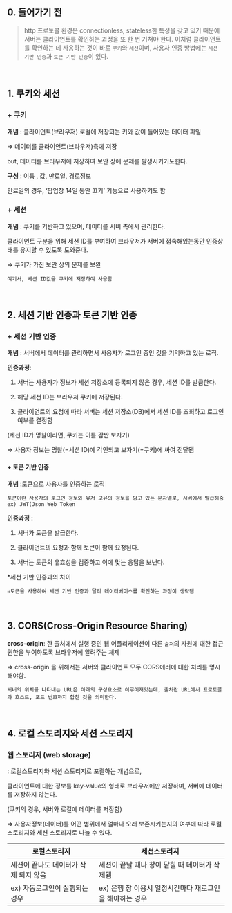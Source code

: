 ## 0. 들어가기 전 ##
> http 프로토콜 환경은 connectionless, stateless한 특성을 갖고 있기 때문에 서버는 클라이언트를 확인하는 과정을 또 한 번 거쳐야 한다. 
> 이처럼 클라이언트를 확인하는 데 사용하는 것이 바로 `쿠키`와 `세션`이며, 사용자 인증 방법에는 `세션 기반 인증`과 `토큰 기반 인증`이 있다.


<br/> 

## 1. 쿠키와 세션 ##
### + 쿠키

**개념** : 클라이언트(브라우저) 로컬에 저장되는 키와 값이 들어있는 데이터 파일

⇒ 데이터를 클라이언트(브라우저)측에 저장

but, 데이터를 브라우저에 저장하여 보안 상에 문제를 발생시키기도한다.





**구성** : 이름 , 값, 만료일, 경로정보

만료일의 경우,  ‘팝업창 14일 동안 끄기’ 기능으로 사용하기도 함




### + 세션

**개념** : 쿠키를 기반하고 있으며, 데이터를  서버 측에서 관리한다.

클라이언트 구분을 위해 세션 ID를 부여하여 브라우저가 서버에 접속해있는동안 인증상태를 유지할 수 있도록 도와준다.

⇒ 쿠키가 가진 보안 상의 문제를 보완


`여기서, 세션 ID값을 쿠키에 저장하여 사용함`



<br/> 

## 2. 세션 기반 인증과 토큰 기반 인증 ##
### + 세션 기반 인증


**개념** : 서버에서 데이터를 관리하면서 사용자가 로그인 중인 것을 기억하고 있는 로직.

**인증과정**: 

1) 서버는 사용자가 정보가 세션 저장소에 등록되지 않은 경우, 세션 ID를 발급한다.

2) 해당 세션 ID는 브라우저 쿠키에 저장된다. 

3) 클라이언트의 요청에 따라 서버는 세션 저장소(DB)에서 세션 ID를 조회하고 로그인 여부를 결정함

(세션 ID가 명찰이라면, 쿠키는 이를 감싼 보자기)

⇒ 사용자 정보는 명찰(=세션 ID)에 각인되고 보자기(=쿠키)에 싸여 전달됌





#### + 토큰 기반 인증


**개념** :토큰으로 사용자를 인증하는 로직

`토큰이란 사용자의 로그인 정보와 유저 고유의 정보를 담고 있는 문자열로, 서버에서 발급해줌 ex) JWT(Json Web Token`


**인증과정** : 

1) 서버가 토큰을 발급한다.

2) 클라이언트의 요청과 함께 토큰이 함께 요청된다.

3) 서버는 토큰의 유효성을 검증하고 이에 맞는 응답을 보낸다.


*세션 기반 인증과의 차이

`⇒토큰을 사용하여 세션 기반 인증과 달리 데이터베이스를 확인하는 과정이 생략됌`


<br/> 

## 3. CORS(Cross-Origin Resource Sharing) ##
**cross-origin**: 한 출처에서 실행 중인 웹 어플리케이션이 다른 `출처`의 자원에 대한 접근 권한을 부여하도록 브라우저에 알려주는 체제

⇒ cross-origin 을 위해서는 서버와 클라이언트 모두 CORS에러에 대한 처리를 명시해야함.

`서버의 위치를 나타내는 URL은 아래의 구성요소로 이루어져있는데, 출처란 URL에서 프로토콜과 호스트, 포트 번호까지 합친 것을 의미한다.`


<br/> 

## 4. 로컬 스토리지와 세션 스토리지 ##
### 웹 스토리지 (web storage)

: 로컬스토리지와 세션 스토리지로 포괄하는 개념으로, 

클라이언트에 대한 정보를 key-value의 형태로 브라우저에만 저장하며, 서버에 데이터를 저장하지 않는다.

(쿠키의 경우, 서버와 로컬에 데이터를 저장함)

⇒ 사용자정보(데이터)를 어떤 범위에서 얼마나 오래 보존시키는지의 여부에 따라 로컬 스토리지와 세션 스토리지로 나눌 수 있다.


|로컬스토리지|세션스토리지|
|---|---|
|세션이 끝나도 데이터가 삭제 되지 않음|세션이 끝날 때나 창이 닫힐 때 데이터가 삭제됌|
|ex) 자동로그인이 실행되는 경우|ex) 은행 창 이용시 일정시간마다 재로그인을 해야하는 경우|







